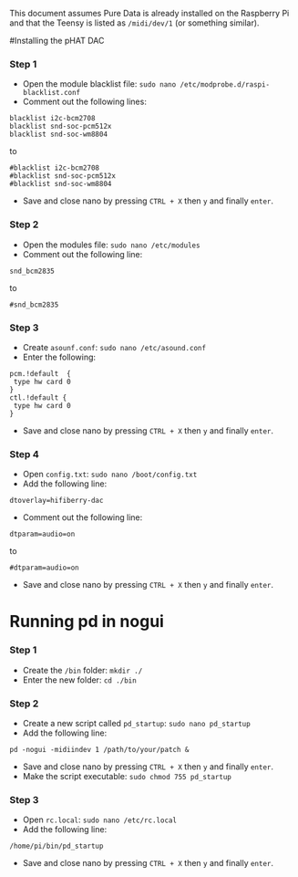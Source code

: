 This document assumes Pure Data is already installed on the Raspberry Pi and that the Teensy is listed as ```/midi/dev/1``` (or something similar).

#Installing the pHAT DAC
### Step 1
- Open the module blacklist file: ```sudo nano /etc/modprobe.d/raspi-blacklist.conf```
- Comment out the following lines:
```
blacklist i2c-bcm2708
blacklist snd-soc-pcm512x
blacklist snd-soc-wm8804
```
to
```
#blacklist i2c-bcm2708
#blacklist snd-soc-pcm512x
#blacklist snd-soc-wm8804
```
- Save and close nano by pressing ```CTRL + X``` then ```y``` and finally ```enter```.

### Step 2
- Open the modules file: ```sudo nano /etc/modules```
- Comment out the following line:
```
snd_bcm2835
```
to
```
#snd_bcm2835
```
### Step 3
- Create ```asounf.conf```: ```sudo nano /etc/asound.conf```
- Enter the following:
```
pcm.!default  {
 type hw card 0
}
ctl.!default {
 type hw card 0
}
```
- Save and close nano by pressing ```CTRL + X``` then ```y``` and finally ```enter```.
### Step 4
- Open ```config.txt```: ```sudo nano /boot/config.txt```
- Add the following line:
```
dtoverlay=hifiberry-dac
```
- Comment out the following line:
```
dtparam=audio=on
```
to
```
#dtparam=audio=on
```
- Save and close nano by pressing ```CTRL + X``` then ```y``` and finally ```enter```.

# Running pd in nogui
### Step 1
- Create the ```/bin``` folder: ```mkdir ./```
- Enter the new folder: ```cd ./bin```

### Step 2
- Create a new script called ```pd_startup```: ```sudo nano pd_startup```
- Add the following line:
```
pd -nogui -midiindev 1 /path/to/your/patch &
```
- Save and close nano by pressing ```CTRL + X``` then ```y``` and finally ```enter```.
- Make the script executable: ```sudo chmod 755 pd_startup```

### Step 3
- Open ```rc.local```: ```sudo nano /etc/rc.local```
- Add the following line:
```
/home/pi/bin/pd_startup
```
- Save and close nano by pressing ```CTRL + X``` then ```y``` and finally ```enter```.

